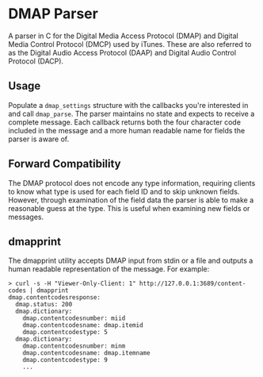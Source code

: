 DMAP Parser
===========

A parser in C for the Digital Media Access Protocol (DMAP) and Digital Media Control Protocol (DMCP) used by iTunes. These are also referred to as the Digital Audio Access Protocol (DAAP) and Digital Audio Control Protocol (DACP).

Usage
-----

Populate a `dmap_settings` structure with the callbacks you're interested in and call `dmap_parse`. The parser maintains no state and expects to receive a complete message. Each callback returns both the four character code included in the message and a more human readable name for fields the parser is aware of.

Forward Compatibility
---------------------

The DMAP protocol does not encode any type information, requiring clients to know what type is used for each field ID and to skip unknown fields. However, through examination of the field data the parser is able to make a reasonable guess at the type. This is useful when examining new fields or messages.

dmapprint
---------

The dmapprint utility accepts DMAP input from stdin or a file and outputs a human readable representation of the message. For example:

	> curl -s -H "Viewer-Only-Client: 1" http://127.0.0.1:3689/content-codes | dmapprint
	dmap.contentcodesresponse:
	  dmap.status: 200
	  dmap.dictionary:
	    dmap.contentcodesnumber: miid
	    dmap.contentcodesname: dmap.itemid
	    dmap.contentcodestype: 5
	  dmap.dictionary:
	    dmap.contentcodesnumber: minm
	    dmap.contentcodesname: dmap.itemname
	    dmap.contentcodestype: 9
	    ...
